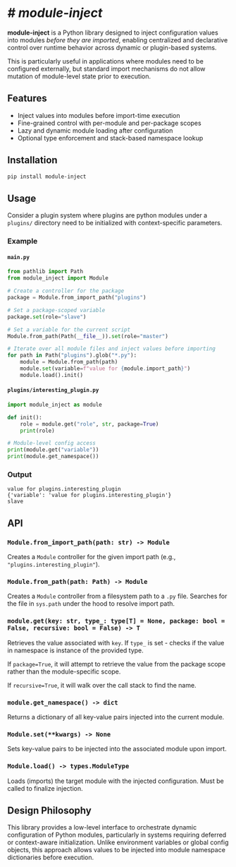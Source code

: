 # _# module-inject_

**module-inject** is a Python library designed to inject configuration values into modules *before they are imported*, enabling centralized and declarative control over runtime behavior across dynamic or plugin-based systems.

This is particularly useful in applications where modules need to be configured externally, but standard import mechanisms do not allow mutation of module-level state prior to execution.

## Features

- Inject values into modules before import-time execution
- Fine-grained control with per-module and per-package scopes
- Lazy and dynamic module loading after configuration
- Optional type enforcement and stack-based namespace lookup

## Installation

```bash
pip install module-inject
```

## Usage

Consider a plugin system where plugins are python modules under a `plugins/` directory need to be initialized with context-specific parameters.

### Example

#### `main.py`

```python
from pathlib import Path
from module_inject import Module

# Create a controller for the package
package = Module.from_import_path("plugins")

# Set a package-scoped variable
package.set(role="slave")

# Set a variable for the current script
Module.from_path(Path(__file__)).set(role="master")

# Iterate over all module files and inject values before importing
for path in Path("plugins").glob("*.py"):
    module = Module.from_path(path)
    module.set(variable=f"value for {module.import_path}")
    module.load().init()
```

#### `plugins/interesting_plugin.py`

```python
import module_inject as module

def init():
    role = module.get("role", str, package=True)
    print(role)

# Module-level config access
print(module.get("variable"))
print(module.get_namespace())
```

### Output

```
value for plugins.interesting_plugin
{'variable': 'value for plugins.interesting_plugin'}
slave
```

## API

### `Module.from_import_path(path: str) -> Module`

Creates a `Module` controller for the given import path (e.g., `"plugins.interesting_plugin"`). 

### `Module.from_path(path: Path) -> Module`

Creates a `Module` controller from a filesystem path to a `.py` file. 
Searches for the file in `sys.path` under the hood to resolve import path.

### `module.get(key: str, type_: type[T] = None, package: bool = False, recursive: bool = False) -> T`

Retrieves the value associated with `key`.
If `type_` is set - checks if the value in namespace is instance of the provided type.

If `package=True`, it will attempt to retrieve the value from the package scope rather than the module-specific scope.

If `recursive=True`, it will walk over the call stack to find the name.

### `module.get_namespace() -> dict`

Returns a dictionary of all key-value pairs injected into the current module.

### `Module.set(**kwargs) -> None`

Sets key-value pairs to be injected into the associated module upon import.

### `Module.load() -> types.ModuleType`

Loads (imports) the target module with the injected configuration. Must be called to finalize injection.

## Design Philosophy

This library provides a low-level interface to orchestrate dynamic configuration of Python modules, particularly in systems requiring deferred or context-aware initialization. Unlike environment variables or global config objects, this approach allows values to be injected into module namespace dictionaries before execution.


